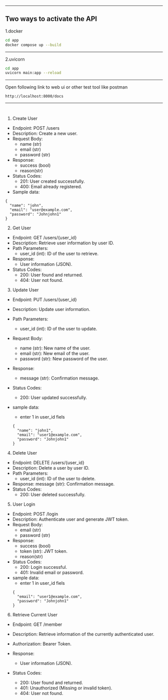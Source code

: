 ___
## Two ways to activate the API
1.docker
```bash
cd app
docker compose up --build
```
___
2.uvicorn
```bash
cd app
uvicorn main:app --reload 
```
___
Open following link to web ui or other test tool like postman
```
http://localhost:8000/docs
```

___
#

1. Create User
- Endpoint: POST /users
- Description: Create a new user.
- Request Body:
  - name (str)
  - email (str)
  - password (str)
- Response:
  - success (bool)
  - reason(str)
- Status Codes:
  - 201: User created successfully.
  - 400: Email already registered.
- Sample data:

```
{
  "name": "john",
  "email": "user@example.com",
  "password": "Johnjohn1"
}
```

2. Get User
- Endpoint: GET /users/{user_id}
- Description: Retrieve user information by user ID.
- Path Parameters:
  - user_id (int): ID of the user to retrieve.
- Response:
  - User information (JSON).
- Status Codes:
  - 200: User found and returned.
  - 404: User not found.
3. Update User
- Endpoint: PUT /users/{user_id}
- Description: Update user information.
- Path Parameters:
  - user_id (int): ID of the user to update.
- Request Body:
  - name (str): New name of the user.
  - email (str): New email of the user.
  - password (str): New password of the user.
- Response:
  - message (str): Confirmation message.
- Status Codes:
  - 200: User updated successfully.
 
- sample data:
  - enter 1 in user_id fiels 
  ```
  {
    "name": "john1",
    "email": "user1@example.com",
    "password": "Johnjohn1"
  }
  ```
4. Delete User
- Endpoint: DELETE /users/{user_id}
- Description: Delete a user by user ID.
- Path Parameters:
  - user_id (int): ID of the user to delete.
- Response:
  message (str): Confirmation message.
- Status Codes:
  - 200: User deleted successfully.
5. User Login
- Endpoint: POST /login
- Description: Authenticate user and generate JWT token.
- Request Body:
  - email (str)
  - password (str)
- Response:
  - success (bool)
  - token (str): JWT token.
  - reason(str)
- Status Codes:
  - 200: Login successful.
  - 401: Invalid email or password.
- sample data:
  - enter 1 in user_id fiels 
  ```
  {
    "email": "user1@example.com",
    "password": "Johnjohn1"
  }
  ```
6. Retrieve Current User
- Endpoint: GET /member

- Description: Retrieve information of the currently authenticated user.

- Authorization: Bearer Token.
- Response:
  - User information (JSON).
- Status Codes:
  - 200: User found and returned.
  - 401: Unauthorized (Missing or invalid token).
  - 404: User not found.





